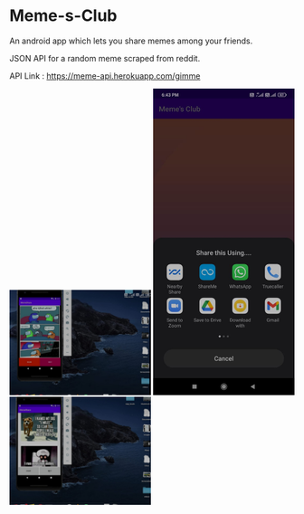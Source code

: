 # Meme-s-Club

An android app which lets you share memes among your friends.

JSON API for a random meme scraped from reddit.

API Link : https://meme-api.herokuapp.com/gimme

<img src="Images/Image0.jpeg" width="250">
<img src="Images/Image1.jpeg" width="250">
<img src="Images/Image2.jpeg" width="250">

